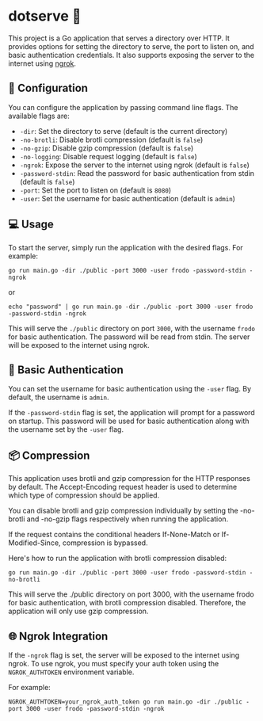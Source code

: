 # dotserve :file_folder:

This project is a Go application that serves a directory over HTTP. It provides options for setting the directory to
serve, the port to listen on, and basic authentication credentials. It also supports exposing the server to the internet
using [ngrok](https://ngrok.com/).

## :wrench: Configuration

You can configure the application by passing command line flags. The available flags are:

- `-dir`: Set the directory to serve (default is the current directory)
- `-no-brotli`: Disable brotli compression (default is `false`)
- `-no-gzip`: Disable gzip compression (default is `false`)
- `-no-logging`: Disable request logging (default is `false`)
- `-ngrok`: Expose the server to the internet using ngrok (default is `false`)
- `-password-stdin`: Read the password for basic authentication from stdin (default is `false`)
- `-port`: Set the port to listen on (default is `8080`)
- `-user`: Set the username for basic authentication (default is `admin`)

## :computer: Usage

To start the server, simply run the application with the desired flags. For example:

```shell
go run main.go -dir ./public -port 3000 -user frodo -password-stdin -ngrok
```

or

```shell
echo "password" | go run main.go -dir ./public -port 3000 -user frodo -password-stdin -ngrok
```

This will serve the `./public` directory on port `3000`, with the username `frodo` for basic authentication. The
password will be read from stdin. The server will be exposed to the internet using ngrok.

## :closed_lock_with_key: Basic Authentication

You can set the username for basic authentication using the `-user` flag. By default, the username is `admin`.

If the `-password-stdin` flag is set, the application will prompt for a password on startup. This password will be used
for basic authentication along with the username set by the `-user` flag.

## :package: Compression

This application uses brotli and gzip compression for the HTTP responses by default.
The Accept-Encoding request header is used to determine which type of compression should be applied.

You can disable brotli and gzip compression individually by setting the -no-brotli and -no-gzip flags respectively when running the application.

If the request contains the conditional headers If-None-Match or If-Modified-Since, compression is bypassed.

Here's how to run the application with brotli compression disabled:

```shell
go run main.go -dir ./public -port 3000 -user frodo -password-stdin -no-brotli
````

This will serve the ./public directory on port 3000, with the username frodo for basic authentication, with brotli compression disabled.
Therefore, the application will only use gzip compression.

## :globe_with_meridians: Ngrok Integration

If the `-ngrok` flag is set, the server will be exposed to the internet using ngrok. To use ngrok, you must specify your
auth token using the `NGROK_AUTHTOKEN` environment variable.

For example:

```shell
NGROK_AUTHTOKEN=your_ngrok_auth_token go run main.go -dir ./public -port 3000 -user frodo -password-stdin -ngrok
```

